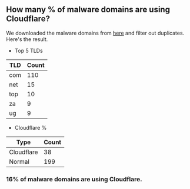 ## How many % of malware domains are using Cloudflare?


We downloaded the malware domains from [here](https://urlhaus.abuse.ch) and filter out duplicates.
Here's the result.


[//]: # (start replacement)


- Top 5 TLDs

| TLD | Count |
| --- | --- |
| com | 110 |
| net | 15 |
| top | 10 |
| za | 9 |
| ug | 9 |


- Cloudflare %

| Type | Count |
| --- | --- |
| Cloudflare | 38 |
| Normal | 199 |


### 16% of malware domains are using Cloudflare.